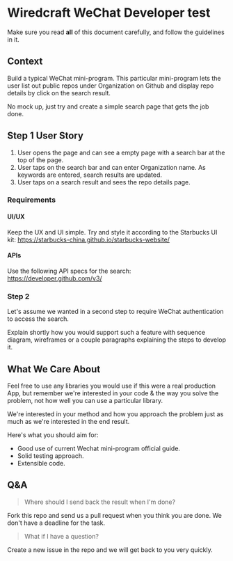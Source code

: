 # Wiredcraft WeChat Developer test

Make sure you read **all** of this document carefully, and follow the guidelines in it.

## Context

Build a typical WeChat mini-program. This particular mini-program lets the user list out public repos under Organization on Github and display repo details by click on the search result.

No mock up, just try and create a simple search page that gets the job done.

## Step 1 User Story

1. User opens the page and can see a empty page with a search bar at the top of the page.
2. User taps on the search bar and can enter Organization name. As keywords are entered, search results are updated.
3. User taps on a search result and sees the repo details page.

### Requirements

#### UI/UX

Keep the UX and UI simple. Try and style it according to the Starbucks UI kit: https://starbucks-china.github.io/starbucks-website/

#### APIs

Use the following API specs for the search: https://developer.github.com/v3/


### Step 2 

Let's assume we wanted in a second step to require WeChat authentication to access the search.

Explain shortly how you would support such a feature with sequence diagram, wireframes or a couple paragraphs explaining the steps to develop it.

## What We Care About

Feel free to use any libraries you would use if this were a real production App, but remember we're interested in your code & the way you solve the problem, not how well you can use a particular library.

We're interested in your method and how you approach the problem just as much as we're interested in the end result.

Here's what you should aim for:

- Good use of current Wechat mini-program official guide.
- Solid testing approach.
- Extensible code.

## Q&A

> Where should I send back the result when I'm done?

Fork this repo and send us a pull request when you think you are done. We don't have a deadline for the task.

> What if I have a question?

Create a new issue in the repo and we will get back to you very quickly.
